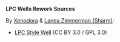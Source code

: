 **LPC Wells Rework Sources**

By [Xenodora](https://opengameart.org/user/5683) & [Lanea Zimmerman (Sharm)](https://opengameart.org/user/1727):
- [LPC Style Well](https://opengameart.org/node/17451) (CC BY 3.0 / GPL 3.0)
